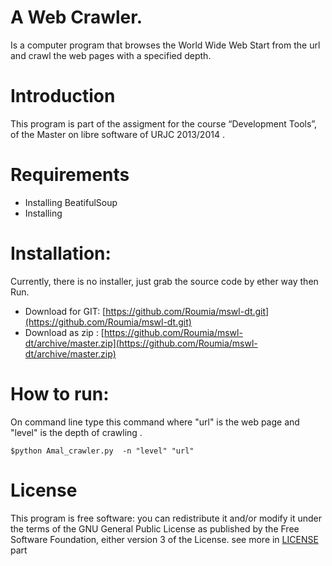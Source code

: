 A Web Crawler.
==============

   
Is a computer program that browses the World Wide Web Start from the url and crawl the web pages with a specified depth.


 Introduction
 =============
   This program is  part of the assigment for the course “Development Tools”, of the Master on libre software of URJC 2013/2014 .


 Requirements
 =============
   * Installing  BeatifulSoup 
   * Installing

 Installation:
 =============

   Currently, there is no installer, just grab the source code  by ether way then Run.
  * Download for GIT: [https://github.com/Roumia/mswl-dt.git](https://github.com/Roumia/mswl-dt.git)
  * Download as zip : [https://github.com/Roumia/mswl-dt/archive/master.zip](https://github.com/Roumia/mswl-dt/archive/master.zip)

 How to run:
 ===========

   On command line type this command where  "url" is the web page  and "level" is the depth of crawling .

    $python Amal_crawler.py  -n "level" "url"


 License
 ========

  This program is free software: you can redistribute it and/or modify
    it under the terms of the GNU General Public License as published by
    the Free Software Foundation, either version 3 of the License.
    see more in [LICENSE](https://github.com/Roumia/mswl-dt/blob/master/LICENSE) part

